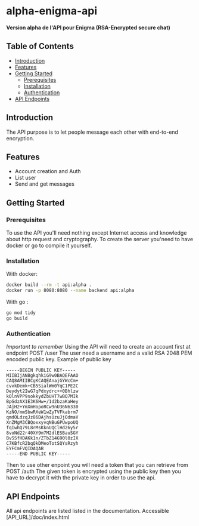 # alpha-enigma-api


**Version alpha de l'API pour Enigma (RSA-Encrypted secure chat)**

## Table of Contents

- [Introduction](#introduction)
- [Features](#features)
- [Getting Started](#getting-started)
  - [Prerequisites](#prerequisites)
  - [Installation](#installation)
  - [Authentication](#authentication)
- [API Endpoints](#api-endpoints)



## Introduction

The API purpose is to let people message each other with end-to-end encryption.


## Features

- Account creation and Auth
- List user
- Send and get messages


## Getting Started

### Prerequisites

To use the API you'll need nothing except Internet access and knowledge about http request and cryptography.
To create the server you'need to have docker or go to compile it yourself.


### Installation

With docker:

```bash
docker build --rm -t api:alpha .
docker run -p 8080:8080 --name backend api:alpha
```

With go :

```bash
go mod tidy
go build
```

### Authentication

*Important to remember*
Using the API will need to create an account first at endpoint POST /user
The user need a username and a valid RSA 2048 PEM encoded public key.
Example of public key 
```
-----BEGIN PUBLIC KEY-----
MIIBIjANBgkqhkiG9w0BAQEFAAO
CAQ8AMIIBCgKCAQEAnajGYWcCm+
cvvkDemk+CB5SialWm0YqC1PE2C
Deydyt2IwG7qPdxydrc++0Bhlzw
kQlnVPP9sokkydZbUHT7wBQ7MIk
BpGdzAX1E3K6Hw+/1d2bzaKaHey
JAjH2+YmXmHopoRCw9nU36N6330
KzNO/mmSbwRXeW1wZyTVFkabrm7
qmdOLdzqJz86DAjhsUzuJjOdmaV
XnZMgM3CBQoxxyvqNBuGPUwpoUQ
fqIwhQ79L8rMsKknUQClHd26y5r
8voNd22r40XY9m7M2dlESBauSGY
BvSSfHDAKk1n/ZTbZ14G90l0zIX
C7KBfcR2bqQkDMeoTotSQYsRzyh
EYFCmFVQIDAQAB
-----END PUBLIC KEY-----
```

Then to use other enpoint you will need a token that you can retrieve from POST /auth
The given token is encrypted using the public key then you have to decrypt it with the private key in order to use the api.

## API Endpoints

All api endpoints are listed listed in the documentation.
Accessible [API_URL]/doc/index.html


